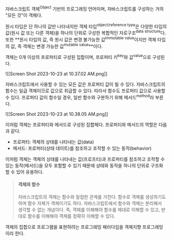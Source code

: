 자바스크립트 객체<sup>Object</sup> 기반의 프로그래밍 언어이며, 자바스크립트를 구성하는 거의 "모든 것"이 객체다.

원시 타입은 단 하나의 값만 나타내지만 객체 타입<sup>object/reference type</sup>은 다양한 타입의 값(원시 값 또는 다른 객체)을 하나의 단위로 구성한 복합적인 자로구조<sup>data structure</sup>다. 또한 **원시 타입의 값, 즉 원시 값은 변경 불가능한 값<sup>immutable value</sup>이지만 객체 타입의 값, 즉 객체는 변경 가능한 값<sup>mutable value</sup>**이다. 

객체는 0개 이상의 프로퍼티로 구성된 집합이며, 프로퍼티 키<sup>key</sup>와 값<sup>value</sup>으로 구성된다.


![[Screen Shot 2023-10-23 at 10.37.02 AM.png]]

자바스크립트에서 사용할 수 있는 모든 값은 프로퍼티 값이 될 수 있다. 자바스크립트의 함수는 일급 객체이므로 값으로 취급할 수 있다. 따라서 함수도 프로퍼티 값으로 사용할 수 있다. 프로퍼티 값이 함수일 경우, 일반 함수와 구분하기 위해 메서드<sup>method</sup>라 부른다.

![[Screen Shot 2023-10-23 at 10.38.05 AM.png]]

이처럼 객체는 프로퍼티와 메서드로 구성된 집합체다. 프로퍼티와 메서드의 역할은 다음과 같다.

- 프로퍼티: 객체의 상태를 나타내는 값(data)
- 메서드: 프로퍼티(상태 데이트)를 참조하고 조작할 수 있는 동작(behavior)

이처럼 객체는 객체의 상태를 나타내는 값(프로프티)과 프로퍼티를 참조하고 조작할 수 있는 동작(메서드)을 모두 포함할 수 있기 때문에 상태와 동작을 하나의 단위로 구조화할 수 있어 유용하다.

> #### 객체와 함수
> 자바스크립트의 객체는 함수와 밀접한 관계를 가진다. 함수로 객체를 생성하기도 하며 함수 자체가 객체이기도 하다. 자바스크립트에서 함수와 객체는 분리해서 생각할 수 없는 개념이다. 즉, 객체를 이해해야 함수를 제대로 이해할 수 있고, 반대로 함수를 이해해야 객체를 정확히 이해할 수 있다.

객체의 집합으로 프로그램을 표현하려는 프로그래밍 패러다임을 객체지향 프로그래밍이라 한다.
